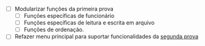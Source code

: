 - [ ] Modularizar funções da primeira prova
  - [ ] Funções específicas de funcionário
  - [ ] Funções específicas de leitura e escrita em arquivo
  - [ ] Funções de ordenação.
- [ ] Refazer menu principal para suportar funcionalidades da [segunda prova](./prova2.md)